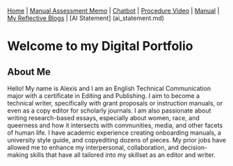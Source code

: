 [Home](index.md) | [Manual Assessment Memo](manual_assessment_memo.md) | [Chatbot](chatbot.md) | [Procedure Video](procedure_video.md) | [Manual](manual.md) | [My Reflective Blogs](reflective_blogs.md) | [AI Statement] (ai_statement.md) 

# Welcome to my Digital Portfolio 

## About Me 
Hello! My name is Alexis and I am an English Technical Communication major with a certificate in Editing and Publishing. I aim to become a technical writer, specifically with grant proposals or instruction manuals, or even as a copy editor for scholarly journals. I am also passionate about writing research-based essays, especially about women, race, and queerness and how it intersects with communities, media, and other facets of human life. I have academic experience creating onboarding manuals, a university style guide, and copyediting dozens of pieces. My prior jobs have allowed me to enhance my interpersonal, collaboration, and decision-making skills that have all tailored into my skillset as an editor and writer. 



